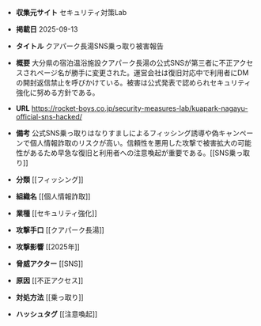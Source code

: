 - **収集元サイト**
セキュリティ対策Lab

- **掲載日**
2025-09-13

- **タイトル**
クアパーク長湯SNS乗っ取り被害報告

- **概要**
大分県の宿泊温浴施設クアパーク長湯の公式SNSが第三者に不正アクセスされページ名が勝手に変更された。運営会社は復旧対応中で利用者にDMの開封返信禁止を呼びかけている。被害は公式発表で認められセキュリティ強化に努める方針である。

- **URL**
https://rocket-boys.co.jp/security-measures-lab/kuapark-nagayu-official-sns-hacked/

- **備考**
公式SNS乗っ取りはなりすましによるフィッシング誘導や偽キャンペーンで個人情報詐取のリスクが高い。信頼性を悪用した攻撃で被害拡大の可能性があるため早急な復旧と利用者への注意喚起が重要である。[[SNS乗っ取り]]

- **分類**
[[フィッシング]]

- **組織名**
[[個人情報詐取]]

- **業種**
[[セキュリティ強化]]

- **攻撃手口**
[[クアパーク長湯]]

- **攻撃影響**
[[2025年]]

- **脅威アクター**
[[SNS]]

- **原因**
[[不正アクセス]]

- **対処方法**
[[乗っ取り]]

- **ハッシュタグ**
[[注意喚起]]
